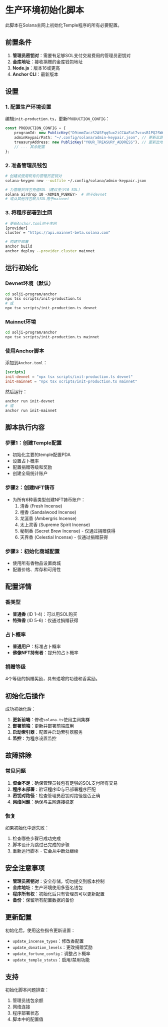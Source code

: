# 生产环境初始化脚本

此脚本在Solana主网上初始化Temple程序的所有必要配置。

## 前置条件

1. **管理员密钥对**：需要有足够SOL支付交易费用的管理员密钥对
2. **金库地址**：接收捐赠的金库钱包地址
3. **Node.js**：版本16或更高
4. **Anchor CLI**：最新版本

## 设置

### 1. 配置生产环境设置

编辑`init-production.ts`，更新`PRODUCTION_CONFIG`：

```typescript
const PRODUCTION_CONFIG = {
    programId: new PublicKey("D9immZaczS2ASFqqSux2iCCAaFat7vcusB1PQ2SW6d95"),
    adminKeypairPath: "~/.config/solana/admin-keypair.json", // 更新此路径
    treasuryAddress: new PublicKey("YOUR_TREASURY_ADDRESS"), // 更新此地址
    // ... 其余配置
};
```

### 2. 准备管理员钱包

```bash
# 创建或使用现有的管理员密钥对
solana-keygen new --outfile ~/.config/solana/admin-keypair.json

# 为管理员钱包充值SOL（建议至少10 SOL）
solana airdrop 10 <ADMIN_PUBKEY>  # 用于devnet
# 或从其他钱包转入SOL用于mainnet
```

### 3. 将程序部署到主网

```bash
# 更新Anchor.toml用于主网
[provider]
cluster = "https://api.mainnet-beta.solana.com"

# 构建并部署
anchor build
anchor deploy --provider.cluster mainnet
```

## 运行初始化

### Devnet环境（默认）

```bash
cd solji-program/anchor
npx tsx scripts/init-production.ts
# 或
npx tsx scripts/init-production.ts devnet
```

### Mainnet环境

```bash
cd solji-program/anchor
npx tsx scripts/init-production.ts mainnet
```

### 使用Anchor脚本

添加到`Anchor.toml`：

```toml
[scripts]
init-devnet = "npx tsx scripts/init-production.ts devnet"
init-mainnet = "npx tsx scripts/init-production.ts mainnet"
```

然后运行：

```bash
anchor run init-devnet
# 或
anchor run init-mainnet
```

## 脚本执行内容

### 步骤1：创建Temple配置
- 初始化主要的temple配置PDA
- 设置占卜概率
- 配置捐赠等级和奖励
- 创建全局统计账户

### 步骤2：创建NFT铸币
- 为所有6种香类型创建NFT铸币账户：
  1. 清香 (Fresh Incense)
  2. 檀香 (Sandalwood Incense)
  3. 龙涎香 (Ambergris Incense)
  4. 太上灵香 (Supreme Spirit Incense)
  5. 秘制香 (Secret Brew Incense) - 仅通过捐赠获得
  6. 天界香 (Celestial Incense) - 仅通过捐赠获得

### 步骤3：初始化商城配置
- 使用所有香物品设置商城
- 配置价格、库存和可用性

## 配置详情

### 香类型
- **普通香** (ID 1-4)：可以用SOL购买
- **特殊香** (ID 5-6)：仅通过捐赠获得

### 占卜概率
- **普通用户**：标准占卜概率
- **佛像NFT持有者**：提升的占卜概率

### 捐赠等级
4个等级的捐赠奖励，具有递增的功德和香奖励。

## 初始化后操作

成功初始化后：

1. **更新前端**：修改`solana.ts`使用主网集群
2. **部署前端**：更新并部署前端应用
3. **启动索引器**：配置并启动索引器服务
4. **监控**：为程序设置监控

## 故障排除

### 常见问题

1. **资金不足**：确保管理员钱包有足够的SOL支付所有交易
2. **程序未部署**：验证程序ID与已部署程序匹配
3. **密钥对路径**：检查管理员密钥对路径是否正确
4. **网络问题**：确保与主网连接稳定

### 恢复

如果初始化中途失败：

1. 检查哪些步骤已成功完成
2. 脚本设计为跳过已完成的步骤
3. 重新运行脚本 - 它会从中断处继续

## 安全注意事项

- **管理员密钥对**：安全存储，切勿提交到版本控制
- **金库地址**：生产环境使用多签名钱包
- **程序所有权**：初始化后只有管理员可以更新配置
- **备份**：保留所有配置数据的备份

## 更新配置

初始化后，使用这些指令更新设置：

- `update_incense_types`：修改香配置
- `update_donation_levels`：更改捐赠奖励
- `update_fortune_config`：调整占卜概率
- `update_temple_status`：启用/禁用功能

## 支持

初始化脚本问题排查：

1. 管理员钱包余额
2. 网络连接
3. 程序部署状态
4. 脚本中的配置值
